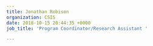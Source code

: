 ```yaml
---
title: Jonathan Robison
organization: CSIS
date: 2018-10-15 20:44:35 +0000
job_title: 'Program Coordinator/Research Assistant '

---
```

